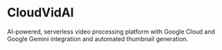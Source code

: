 # CloudVidAI
AI-powered, serverless video processing platform with Google Cloud and Google Gemini integration and automated thumbnail generation.
